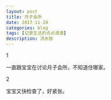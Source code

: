 ```yaml
---
layout: post
title: 月子会所
date: 2017-11-28
categories: blog
tags: [记录生活的点点滴滴]
description: 流水账
---
```


1 

一直跟宝宝在讨论月子会所，不知道住哪家。

2

宝宝又快检查了，好紧张。